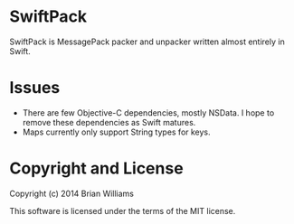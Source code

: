 SwiftPack
=========
SwiftPack is MessagePack packer and unpacker written almost entirely in Swift. 

Issues
=========
* There are few Objective-C dependencies, mostly NSData. I hope to remove these dependencies as Swift matures. 
* Maps currently only support String types for keys.

Copyright and License
==========
Copyright (c) 2014 Brian Williams

This software is licensed under the terms of the MIT license.